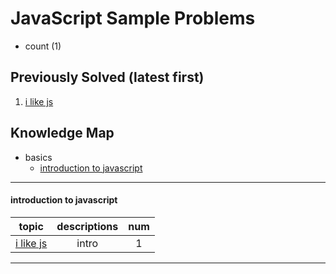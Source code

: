 # JavaScript Sample Problems
- count (1)

## Previously Solved (latest first)
1. [i like js](./basics-intro/console-log.js)

## Knowledge Map
- basics
  - [introduction to javascript](#introduction-to-javascript)

<hr>

#### introduction to javascript
topic|descriptions|num
:-:|:-:|:-:
[i like js](./basics-intro/console-log.js)|intro|1
<hr>
<!--
[](./operation-on-primitive-types//README.md)||
-->

